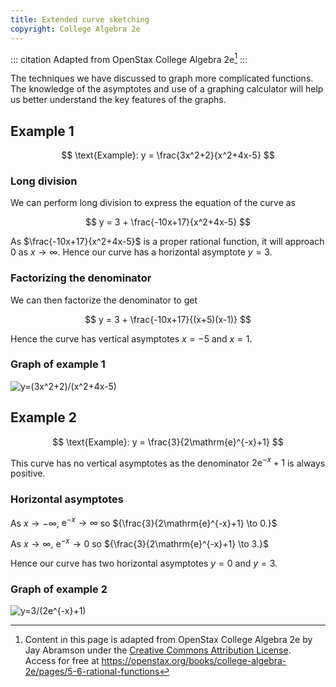 ```yaml
---
title: Extended curve sketching
copyright: College Algebra 2e
---
```


<!-- prettier-ignore-start -->
::: citation
Adapted from OpenStax College Algebra 2e[^cite]
:::
<!-- prettier-ignore-end -->

The techniques we have discussed to graph more complicated functions. The knowledge of the asymptotes
and use of a graphing calculator will help us better understand the key features of the graphs.

## Example 1

$$ \text{Example}: y = \frac{3x^2+2}{x^2+4x-5} $$

### Long division

We can perform long division to express the equation of the curve as

$$ y = 3 + \frac{-10x+17}{x^2+4x-5} $$

As $\frac{-10x+17}{x^2+4x-5}$ is a proper rational function, it will approach $0$ as $x \to \infty$.
Hence our curve has a horizontal asymptote $y=3$.

### Factorizing the denominator

We can then factorize the denominator to get

$$ y = 3 + \frac{-10x+17}{(x+5)(x-1)} $$

Hence the curve has vertical asymptotes ${x=-5}$ and ${x=1.}$

### Graph of example 1

![y=(3x^2+2)/(x^2+4x-5)](/images/h2/graphs/openStax_graphs_more-1.jpeg)

## Example 2

$$ \text{Example}: y = \frac{3}{2\mathrm{e}^{-x}+1} $$

This curve has no vertical asymptotes as the denominator
${2\mathrm{e}^{-x}+1}$ is always positive.

### Horizontal asymptotes

As ${x \to -\infty,}$ ${\mathrm{e}^{-x} \to \infty}$ so ${\frac{3}{2\mathrm{e}^{-x}+1} \to 0.}$

As ${x \to \infty,}$ ${\mathrm{e}^{-x} \to 0}$ so ${\frac{3}{2\mathrm{e}^{-x}+1} \to 3.}$

Hence our curve has two horizontal asymptotes ${y=0}$ and ${y=3.}$

### Graph of example 2

![y=3/(2e^{-x}+1)](/images/h2/graphs/0104_exp.svg)

[^cite]:
    Content in this page is adapted from OpenStax College Algebra 2e by Jay
    Abramson under the
    [Creative Commons Attribution License](https://creativecommons.org/licenses/by/4.0/).\
    Access
    for free at
    <https://openstax.org/books/college-algebra-2e/pages/5-6-rational-functions>
